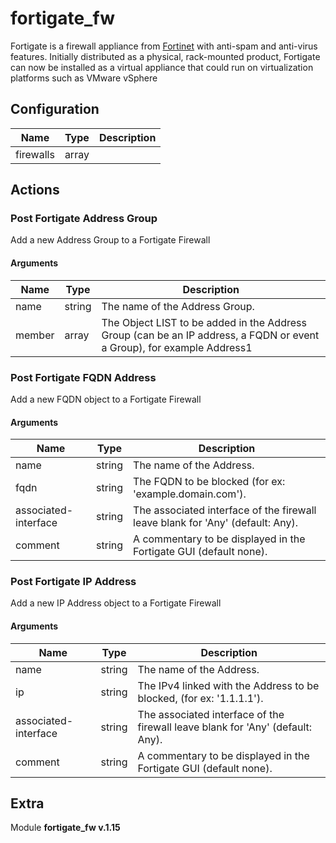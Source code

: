# fortigate_fw



Fortigate is a firewall appliance from [Fortinet](http://www.fortinet.com/) with anti-spam and anti-virus features. Initially distributed as a physical, rack-mounted product, Fortigate can now be installed as a virtual appliance that could run on virtualization platforms such as VMware vSphere


## Configuration



| Name      |  Type   |  Description  |
| --------- | ------- | --------------------------- |
| firewalls | array |  |



## Actions

### Post Fortigate Address Group

Add a new Address Group to a Fortigate Firewall



#### Arguments

| Name      |  Type   |  Description  |
| --------- | ------- | --------------------------- |
| name | string | The name of the Address Group. |
| member | array | The Object LIST to be added in the Address Group (can be an IP address, a FQDN or event a Group), for example Address1 |



### Post Fortigate FQDN Address

Add a new FQDN object to a Fortigate Firewall



#### Arguments

| Name      |  Type   |  Description  |
| --------- | ------- | --------------------------- |
| name | string | The name of the Address. |
| fqdn | string | The FQDN to be blocked (for ex: 'example.domain.com'). |
| associated-interface | string | The associated interface of the firewall leave blank for 'Any' (default: Any). |
| comment | string | A commentary to be displayed in the Fortigate GUI (default none). |









### Post Fortigate IP Address

Add a new IP Address object to a Fortigate Firewall



#### Arguments

| Name      |  Type   |  Description  |
| --------- | ------- | --------------------------- |
| name | string | The name of the Address. |
| ip | string | The IPv4 linked with the Address to be blocked, (for ex: '1.1.1.1'). |
| associated-interface | string | The associated interface of the firewall leave blank for 'Any' (default: Any). |
| comment | string | A commentary to be displayed in the Fortigate GUI (default none). |














## Extra

Module **fortigate_fw v.1.15**

